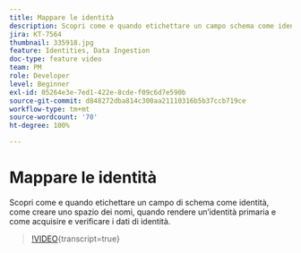 ```yaml
---
title: Mappare le identità
description: Scopri come e quando etichettare un campo schema come identità e come creare uno spazio dei nomi. Scopri quando rendere un’identità primaria e come acquisire e verificare i dati di identità.
jira: KT-7564
thumbnail: 335918.jpg
feature: Identities, Data Ingestion
doc-type: feature video
team: PM
role: Developer
level: Beginner
exl-id: 05264e3e-7ed1-422e-8cde-f09c6d7e590b
source-git-commit: d848272dba814c300aa21110316b5b37ccb719ce
workflow-type: tm+mt
source-wordcount: '70'
ht-degree: 100%

---
```


# Mappare le identità

Scopri come e quando etichettare un campo di schema come identità, come creare uno spazio dei nomi, quando rendere un’identità primaria e come acquisire e verificare i dati di identità.

>[!VIDEO](https://video.tv.adobe.com/v/3418471?quality=12&learn=on&captions=ita){transcript=true}
